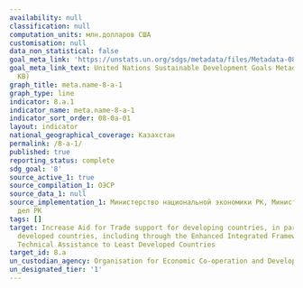 ```yaml
---
availability: null
classification: null
computation_units: млн.долларов США
customisation: null
data_non_statistical: false
goal_meta_link: 'https://unstats.un.org/sdgs/metadata/files/Metadata-08-0A-01.pdf '
goal_meta_link_text: United Nations Sustainable Development Goals Metadata (PDF 208
  KB)
graph_title: meta.name-8-a-1
graph_type: line
indicator: 8.a.1
indicator_name: meta.name-8-a-1
indicator_sort_order: 08-0a-01
layout: indicator
national_geographical_coverage: Казахстан
permalink: /8-a-1/
published: true
reporting_status: complete
sdg_goal: '8'
source_active_1: true
source_compilation_1: ОЭСР
source_data_1: null
source_implementation_1: Министерство национальной экономики РК, Министерство иностранных
  дел РК
tags: []
target: Increase Aid for Trade support for developing countries, in particular least
  developed countries, including through the Enhanced Integrated Framework for Trade-related
  Technical Assistance to Least Developed Countries
target_id: 8.a
un_custodian_agency: Organisation for Economic Co-operation and Development (OECD)
un_designated_tier: '1'
---
```

